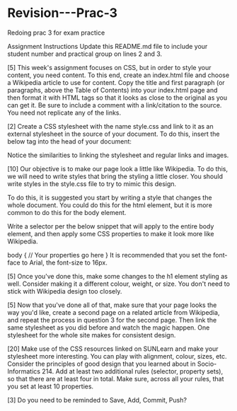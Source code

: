 # Revision---Prac-3
Redoing prac 3 for exam practice

Assignment Instructions
Update this README.md file to include your student number and practical group on lines 2 and 3.

[5] This week's assignment focuses on CSS, but in order to style your content, you need content. To this end, create an index.html file and choose a Wikipedia article to use for content. Copy the title and first paragraph (or paragraphs, above the Table of Contents) into your index.html page and then format it with HTML tags so that it looks as close to the original as you can get it. Be sure to include a comment with a link/citation to the source. You need not replicate any of the links.

[2] Create a CSS stylesheet with the name style.css and link to it as an external stylesheet in the source of your document. To do this, insert the below tag into the head of your document:

<link rel="stylesheet" href="/style.css">
Notice the similarities to linking the stylesheet and regular links and images.

[10] Our objective is to make our page look a little like Wikipedia. To do this, we will need to write styles that bring the styling a little closer. You should write styles in the style.css file to try to mimic this design.

To do this, it is suggested you start by writing a style that changes the whole document. You could do this for the html element, but it is more common to do this for the body element.

Write a selector per the below snippet that will apply to the entire body element, and then apply some CSS properties to make it look more like Wikipedia.

body {
    // Your properties go here
}
It is recommended that you set the font-face to Arial, the font-size to 16px.

[5] Once you've done this, make some changes to the h1 element styling as well. Consider making it a different colour, weight, or size. You don't need to stick with Wikipedia design too closely.

[5] Now that you've done all of that, make sure that your page looks the way you'd like, create a second page on a related article from Wikipedia, and repeat the process in question 3 for the second page. Then link the same stylesheet as you did before and watch the magic happen. One stylesheet for the whole site makes for consistent design.

[20] Make use of the CSS resources linked on SUNLearn and make your stylesheet more interesting. You can play with alignment, colour, sizes, etc. Consider the principles of good design that you learned about in Socio-Informatics 214. Add at least two additional rules (selector, property sets), so that there are at least four in total. Make sure, across all your rules, that you set at least 10 properties.

[3] Do you need to be reminded to Save, Add, Commit, Push?
